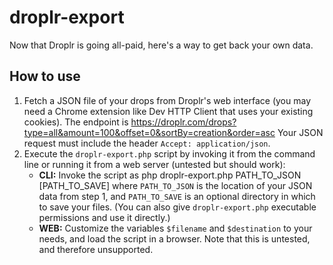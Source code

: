 droplr-export
=============

Now that Droplr is going all-paid, here's a way to get back your own data.

## How to use

1. Fetch a JSON file of your drops from Droplr's web interface (you may need 
   a Chrome extension like Dev HTTP Client that uses your existing cookies). 
   The endpoint is 
       https://droplr.com/drops?type=all&amount=100&offset=0&sortBy=creation&order=asc
   Your JSON request must include the header `Accept: application/json`.
2. Execute the `droplr-export.php` script by invoking it from the command line 
   or running it from a web server (untested but should work):
   - **CLI:** Invoke the script as 
         php droplr-export.php PATH_TO_JSON [PATH_TO_SAVE]
   where `PATH_TO_JSON` is the location of your JSON data from step 1, and 
   `PATH_TO_SAVE` is an optional directory in which to save your files. (You 
   can also give `droplr-export.php` executable permissions and use it directly.)
   - **WEB:** Customize the variables `$filename` and `$destination` to 
   your needs, and load the script in a browser. Note that this is untested, 
   and therefore unsupported.